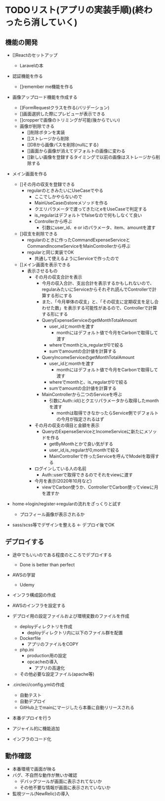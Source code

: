 # TODOリスト(アプリの実装手順)(終わったら消していく)

## 機能の開発
- []Reactのセットアップ
    - Laravelの本

- 認証機能を作る
    - []remember me機能を作る

- 画像アップロード機能を作成する
    - []FormRequestクラスを作る(バリデーション)
    - []画面選択した際にプレビューが表示できる
    - []cropperで画像のトリミングが可能(後からでいい)
    - 画像が削除できる
        - []削除ボタンを実装
        - []ストレージから削除
        - []DBから画像パスを削除(nullにする)
        - []画面から画像が消えてデフォルトの画像に変わる
        - []新しい画像を登録するタイミングで以前の画像はストレージから削除する

- メイン画面を作る
    - []その月の収支を登録できる
        - regularのときみたいにUseCaseでやる
            - ここでしかやらないので
            - MainUseCaseのstoreメソッドを作る
            - クエリパラメータで渡ってきたiとeをUseCaseで判定する
            - is_regularはデフォルトでfalseなので何もしなくて良い
            - Controllerから呼ぶ
                - 引数にuser_id、e or iのパラメータ、item、amountを渡す
    - []収支を削除できる
        - regularのときに作ったCommandExpenseServiceとCommandIncomeServiceをMainControllerから呼ぶ
        - regularと同じ実装でOK
            - 共通して使えるようにServiceで作ったので
    - []メイン画面を表示できる
        - 表示させるもの
            - その月の収支合計を表示
                - 今月の収入合計、支出合計を表示するかもしれないので、regularみたいにServiceからそれぞれ読んでControllerで計算する形にする
                - また、「今月単体の収支」と、「その収支に定期収支を足し合わせた数」を表示する可能性があるので、Controllerで計算する形にする
                - QueryExpenseServiceのgetMonthTotalAmount
                    - user_idとmonthを渡す
                        - monthにはデフォルト値で今月をCarbonで取得して渡す
                    - whereでmonthとis_regularが0で絞る
                    - sumでamountの合計値を計算する
                - QueryIncomeServiceのgetMonthTotalAmount
                    - user_idとmonthを渡す
                        - monthにはデフォルト値で今月をCarbonで取得して渡す
                    - whereでmonthと、is_regularが0で絞る
                    - sumでamountの合計値を計算する
                - MainControllerから二つのServiceを呼ぶ
                    - 引数にAuth::id()とクエリパラメータから取得したmonthを渡す
                        - monthは取得できなかったらService側でデフォルトの今月が指定されるはず
            - その月の収支の項目と金額を表示
                - QueryのExpenseServiceとIncomeServiceに新たにメソッドを作る
                    - getByMonthとかで良い気がする
                    - user_id,is_regularが0,monthで絞る
                    - MainControllerで作ったServiceを呼んでModelを取得する
            - ログインしている人の名前
                - Auth::userで取得できるのでそれをviewに渡す
            - 今月を表示(2020年10月など)
                - viewでCarbon使うか、ControllerでCarbon使ってviewに月を渡すか

- home->login/register->regularの流れをざっくりと試す
    - プロフィール画像が表示されるか

- sass/scss等でデザインを整える <- デプロイ後でOK

## デプロイする
- 途中でもいいのである程度のところでデプロイする
    - Done is better than perfect
- AWSの学習
    - Udemy
- インフラ構成図の作成
- AWSのインフラを設定する
- デプロイ用の設定ファイルおよび環境変数のファイルを作成
    - deployディレクトリを作成
        - deployディレクトリ内に以下のファイル群を配置
    - Dockerfile
        - アプリのファイルをCOPY
    - php.ini
        - production用の設定
        - opcacheの導入
            - アプリの高速化
    - その他必要な設定ファイル(apache等)
- .circleci/config.ymlの作成
    - 自動テスト
    - 自動デプロイ
    - GitHub上でmainにマージしたら本番に自動リリースされる
- 本番デプロイを行う

- アジャイル的に機能追加

- インフラのコード化

## 動作確認
- 本番環境で画面が映る
- バグ、不自然な動作が無いか確認
    - デバッグツールが画面に表示されてないか
    - その他不要な情報が画面に表示されていないか
- 監視ツール(NewRelic)の導入